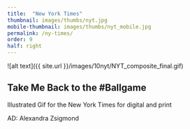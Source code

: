 ```yaml
---
title:  "New York Times"
thumbnail: images/thumbs/nyt.jpg
mobile-thumbnail: images/thumbs/nyt_mobile.jpg
permalink: /ny-times/
order: 9
half: right
---
```


![alt text]({{ site.url }}/images/10nyt/NYT_composite_final.gif)


## **Take Me Back to the #Ballgame**
Illustrated Gif for the New York Times for digital and print 

AD: Alexandra Zsigmond
